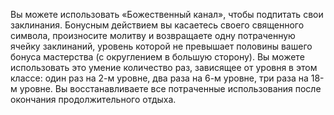 Вы можете использовать «Божественный канал», чтобы подпитать свои заклинания. Бонусным действием вы касаетесь своего священного символа, произносите молитву и возвращаете одну потраченную ячейку заклинаний, уровень которой не превышает половины вашего бонуса мастерства (с округлением в большую сторону). Вы можете использовать это умение количество раз, зависящее от уровня в этом классе: один раз на 2-м уровне, два раза на 6-м уровне, три раза на 18-м уровне. Вы восстанавливаете все потраченные использования после окончания продолжительного отдыха.